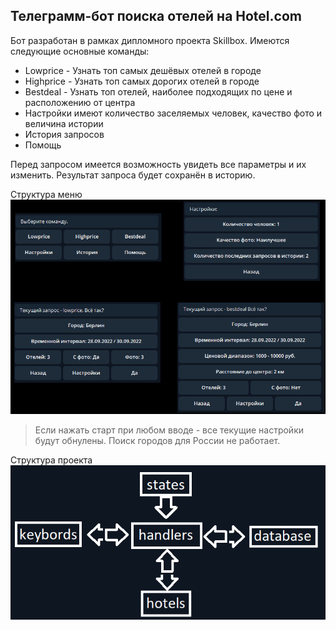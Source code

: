 ##  Телеграмм-бот поиска отелей на Hotel.com

Бот разработан в рамках дипломного проекта Skillbox. 
Имеются следующие основные команды:
- Lowprice - Узнать топ самых дешёвых отелей в городе
- Highprice - Узнать топ самых дорогих отелей в городе
- Bestdeal - Узнать топ отелей, наиболее подходящих по цене и расположению от центра
- Настройки имеют количество заселяемых человек, качество фото и величина истории
- История запросов
- Помощь
             
Перед запросом имеется возможность увидеть все параметры и их изменить.
Результат запроса будет сохранён в историю. 

Структура меню
![python_basic_diploma](menu.png)

> Если нажать старт при любом вводе - все текущие настройки будут обнулены.
> Поиск городов для России не работает.

Структура проекта
![python_basic_diploma](struct.png)